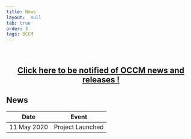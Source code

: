 ```yaml
---
title: News
layout:  null
tab: true
order: 3
tags: OCCM
---
```


<br>
<p><h2 style="text-align:center" target="_blank"><a href="https://eepurl.com/g3kJBP">Click here to be notified of OCCM news and releases !</a></h2></p>

## News

Date | Event
---- | -----
11 May 2020 | Project Launched

